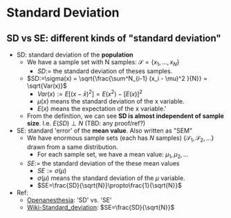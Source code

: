 # Standard Deviation

## SD vs SE: different kinds of "standard deviation"
- SD: standard deviation of the **population**
  - We have a sample set with N samples: $\mathcal{S} = \{x_1,\dots, x_N\}$
    - $SD:=$ the standard deviation of theses samples. 
  - $SD:=\sigma(x) = \sqrt{\frac{\sum^N_{i-1} (x_i - \mu)^2 }{N}} = \sqrt{Var(x)}$
    - $Var(x) := E[ (x-\bar{x})^2] = E(x^2) - [E(x)]^2$
    - $\mu(x)$ means the standard deviation of the x variable.
    - $E(x)$ means the expectation of the x variable.'
  - From the definition, we can see **SD is almost independent of sample size**. I.e. $E(SD) \perp N$ (TBD: any proof/ref?)
- SE: standard 'error' of the **mean value**. Also written as "SEM"
  - We have enormous sample sets (each has $N$ samples)  $\{\mathcal{S}_1,\mathcal{S}_2,\dots\}$ drawn from a same distribution.
    - For each sample set, we have a mean value: $\mu_1, \mu_2, \dots$
  - $SE:=$ the standard deviation of the these mean values
    - $SE:=\sigma(\mu)$
    - $\sigma(\mu)$ means the standard deviation of the $\mu$ variable.
    - $SE=\frac{SD}{\sqrt{N}}\propto\frac{1}{\sqrt{N}}$
- Ref: 
  - [Openanesthesia](https://www.openanesthesia.org/se_vs-_sd_calculation/): 'SD' vs. 'SE'
  - [Wiki-Standard_deviation](https://en.wikipedia.org/wiki/Standard_deviation#:~:text=The%20mean's%20standard%20error%20turns,root%20of%20the%20sample%20size.): $SE=\frac{SD}{\sqrt{N}}$